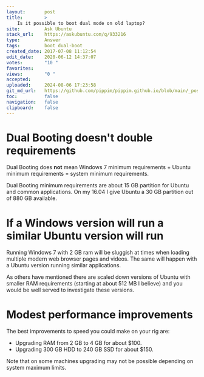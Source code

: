 ```yaml
---
layout:       post
title:        >
    Is it possible to boot dual mode on old laptop?
site:         Ask Ubuntu
stack_url:    https://askubuntu.com/q/933216
type:         Answer
tags:         boot dual-boot
created_date: 2017-07-08 11:12:54
edit_date:    2020-06-12 14:37:07
votes:        "10 "
favorites:    
views:        "0 "
accepted:     
uploaded:     2024-08-06 17:23:58
git_md_url:   https://github.com/pippim/pippim.github.io/blob/main/_posts/2017/2017-07-08-Is-it-possible-to-boot-dual-mode-on-old-laptop_.md
toc:          false
navigation:   false
clipboard:    false
---
```


# Dual Booting doesn't double requirements

Dual Booting does **not** mean Windows 7 minimum requirements + Ubuntu minimum requirements = system minimum requirements.

Dual Booting minimum requirements are about 15 GB partition for Ubuntu and common applications. On my 16.04 I give Ubuntu a 30 GB partition out of 880 GB available.

# If a Windows version will run a similar Ubuntu version will run

Running Windows 7 with 2 GB ram will be sluggish at times when loading multiple modern web browser pages and videos. The same will happen with a Ubuntu version running similar applications.

As others have mentioned there are scaled down versions of Ubuntu with smaller RAM requirements (starting at about 512 MB I believe) and you would be well served to investigate these versions.

# Modest performance improvements

The best improvements to speed you could make on your rig are:

- Upgrading RAM from 2 GB to 4 GB for about $100.
- Upgrading 300 GB HDD to 240 GB SSD for about $150.

Note that on some machines upgrading may not be possible depending on system maximum limits.
